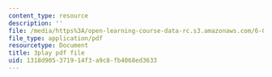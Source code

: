 ```yaml
---
content_type: resource
description: ''
file: /media/https%3A/open-learning-course-data-rc.s3.amazonaws.com/6-004-computation-structures-spring-2017/1318d905371914f3a9c8fb4068ed3633_aheyquidLO8.pdf
file_type: application/pdf
resourcetype: Document
title: 3play pdf file
uid: 1318d905-3719-14f3-a9c8-fb4068ed3633
---
```

